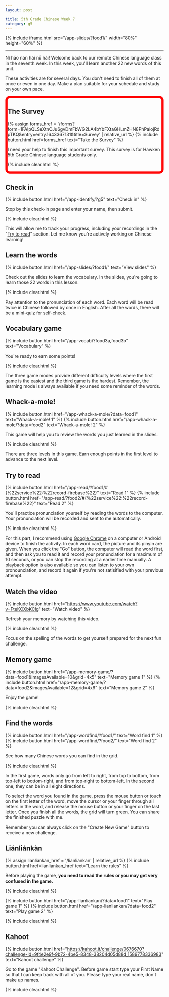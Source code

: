 ```yaml
---
layout: post

title: 5th Grade Chinese Week 7
category: g5
---
```


{% include iframe.html src="/app-slides/?food1/" width="80%" height="60%" %}

---

Nǐ hǎo nán hái nǚ hái! Welcome back to our remote Chinese language class in the seventh week. In this week, you'll learn another 22 new words of this unit.

These activities are for several days. You don't need to finish all of them at once or even in one day. Make a plan suitable for your schedule and study on your own pace.

<div style="border:.5em solid red;border-radius:1em;">

<h2>The Survey</h2>

{% assign forms_href = '/forms?form=1FAIpQLSeXtnCJu6gvDmFbWG2LA4bYbFXtaGHLmZHN8PhPaiojRdpTKQ&entry=entry.1643367131&title=Survey' | relative_url %}
{% include button.html href=forms_href text="Take the Survey" %}

I need your help to finish this important survey. This survey is for Hawken 5th Grade Chinese language students only.

{% include clear.html %}

</div>

## Check in

{% include button.html href="/app-identify/?g5" text="Check in" %}

Stop by this check-in page and enter your name, then submit.

{% include clear.html %}

This will allow me to track your progress, including your recordings in the "[Try to read](#try-to-read)" section. Let me know you're actively working on Chinese learning!

## Learn the words

{% include button.html href="/app-slides/?food1/" text="View slides" %}

Check out the slides to learn the vocabulary. In the slides, you're going to learn those 22 words in this lesson.

{% include clear.html %}

Pay attention to the pronunciation of each word. Each word will be read twice in Chinese followed by once in English. After all the words, there will be a mini-quiz for self-check.

## Vocabulary game

{% include button.html href="/app-vocab/?food3a,food3b" text="Vocabulary" %}

You're ready to earn some points!

{% include clear.html %}

The three game modes provide different difficulty levels where the first game is the easiest and the third game is the hardest. Remember, the learning mode is always available if you need some reminder of the words.

## Whack-a-mole!

{% include button.html href="/app-whack-a-mole/?data=food1" text="Whack-a-mole! 1" %} {% include button.html href="/app-whack-a-mole/?data=food2" text="Whack-a-mole! 2" %}

This game will help you to review the words you just learned in the slides.

{% include clear.html %}

There are three levels in this game. Earn enough points in the first level to advance to the next level.

## Try to read

{% include button.html href="/app-read/?food1/#{%22service%22:%22record-firebase%22}" text="Read 1" %} {% include button.html href="/app-read/?food2/#{%22service%22:%22record-firebase%22}" text="Read 2" %}

You'll practice pronunciation yourself by reading the words to the computer. Your pronunciation will be recorded and sent to me automatically.

{% include clear.html %}

For this part, I recommend using [Google Chrome][chrome] on a computer or Android device to finish the activity. In each word card, the picture and its pinyin are given. When you click the "Go" button, the computer will read the word first, and then ask you to read it and record your pronunciation for a maximum of 10 seconds, or you can stop the recording at a earlier time manually. A playback option is also available so you can listen to your own pronounciation, and record it again if you're not satisified with your previous attempt.

## Watch the video

{% include button.html href="https://www.youtube.com/watch?v=FteKOXbKClg" text="Watch video" %}

Refresh your memory by watching this video.

{% include clear.html %}

Focus on the spelling of the words to get yourself prepared for the next fun challenge.

## Memory game

{% include button.html href="/app-memory-game/?data=food1&imagesAvailable=10&grid=4x5" text="Memory game 1" %} {% include button.html href="/app-memory-game/?data=food2&imagesAvailable=12&grid=4x6" text="Memory game 2" %}

Enjoy the game!

{% include clear.html %}

## Find the words

{% include button.html href="/app-wordfind/?food1/" text="Word find 1" %} {% include button.html href="/app-wordfind/?food2/" text="Word find 2" %}

See how many Chinese words you can find in the grid.

{% include clear.html %}

In the first game, words only go from left to right, from top to bottom, from top-left to bottom-right, and from top-right to bottom-left. In the second one, they can be in all eight directions.

To select the word you found in the game, press the mouse button or touch on the first letter of the word, move the cursor or your finger through all letters in the word, and release the mouse button or your finger on the last letter. Once you finish all the words, the grid will turn green. You can share the finished puzzle with me.

Remember you can always click on the "Create New Game" button to receive a new challenge.

## Liánliánkàn

{% assign lianliankan_href = '/lianliankan' | relative_url %}
{% include button.html href=lianliankan_href text="Learn the rules" %}

Before playing the game, **you need to read the rules or you may get very confused in the game.**

{% include clear.html %}

{% include button.html href="/app-lianliankan/?data=food1" text="Play game 1" %} {% include button.html href="/app-lianliankan/?data=food2" text="Play game 2" %}

{% include clear.html %}

## Kahoot

{% include button.html href="https://kahoot.it/challenge/0676670?challenge-id=9f4e2e9f-9b72-4be5-8348-38204d05d88d_1589778336983" text="Kahoot challenge" %}

Go to the game "Kahoot Challenge". Before game start type your First Name so that I can keep track with all of you. Please type your real name, don't make up names.

{% include clear.html %}

[chrome]: https://www.google.com/intl/en/chrome/
